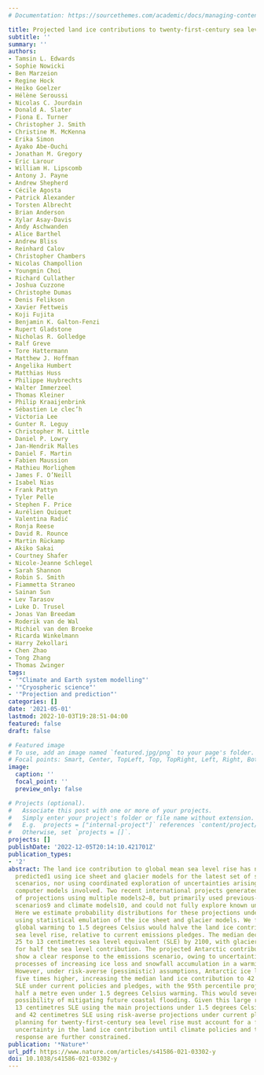```yaml
---
# Documentation: https://sourcethemes.com/academic/docs/managing-content/

title: Projected land ice contributions to twenty-first-century sea level rise
subtitle: ''
summary: ''
authors:
- Tamsin L. Edwards
- Sophie Nowicki
- Ben Marzeion
- Regine Hock
- Heiko Goelzer
- Hélène Seroussi
- Nicolas C. Jourdain
- Donald A. Slater
- Fiona E. Turner
- Christopher J. Smith
- Christine M. McKenna
- Erika Simon
- Ayako Abe-Ouchi
- Jonathan M. Gregory
- Eric Larour
- William H. Lipscomb
- Antony J. Payne
- Andrew Shepherd
- Cécile Agosta
- Patrick Alexander
- Torsten Albrecht
- Brian Anderson
- Xylar Asay-Davis
- Andy Aschwanden
- Alice Barthel
- Andrew Bliss
- Reinhard Calov
- Christopher Chambers
- Nicolas Champollion
- Youngmin Choi
- Richard Cullather
- Joshua Cuzzone
- Christophe Dumas
- Denis Felikson
- Xavier Fettweis
- Koji Fujita
- Benjamin K. Galton-Fenzi
- Rupert Gladstone
- Nicholas R. Golledge
- Ralf Greve
- Tore Hattermann
- Matthew J. Hoffman
- Angelika Humbert
- Matthias Huss
- Philippe Huybrechts
- Walter Immerzeel
- Thomas Kleiner
- Philip Kraaijenbrink
- Sébastien Le clec’h
- Victoria Lee
- Gunter R. Leguy
- Christopher M. Little
- Daniel P. Lowry
- Jan-Hendrik Malles
- Daniel F. Martin
- Fabien Maussion
- Mathieu Morlighem
- James F. O’Neill
- Isabel Nias
- Frank Pattyn
- Tyler Pelle
- Stephen F. Price
- Aurélien Quiquet
- Valentina Radić
- Ronja Reese
- David R. Rounce
- Martin Rückamp
- Akiko Sakai
- Courtney Shafer
- Nicole-Jeanne Schlegel
- Sarah Shannon
- Robin S. Smith
- Fiammetta Straneo
- Sainan Sun
- Lev Tarasov
- Luke D. Trusel
- Jonas Van Breedam
- Roderik van de Wal
- Michiel van den Broeke
- Ricarda Winkelmann
- Harry Zekollari
- Chen Zhao
- Tong Zhang
- Thomas Zwinger
tags:
- '"Climate and Earth system modelling"'
- '"Cryospheric science"'
- '"Projection and prediction"'
categories: []
date: '2021-05-01'
lastmod: 2022-10-03T19:28:51-04:00
featured: false
draft: false

# Featured image
# To use, add an image named `featured.jpg/png` to your page's folder.
# Focal points: Smart, Center, TopLeft, Top, TopRight, Left, Right, BottomLeft, Bottom, BottomRight.
image:
  caption: ''
  focal_point: ''
  preview_only: false

# Projects (optional).
#   Associate this post with one or more of your projects.
#   Simply enter your project's folder or file name without extension.
#   E.g. `projects = ["internal-project"]` references `content/project/deep-learning/index.md`.
#   Otherwise, set `projects = []`.
projects: []
publishDate: '2022-12-05T20:14:10.421701Z'
publication_types:
- '2'
abstract: The land ice contribution to global mean sea level rise has not yet been
  predicted1 using ice sheet and glacier models for the latest set of socio-economic
  scenarios, nor using coordinated exploration of uncertainties arising from the various
  computer models involved. Two recent international projects generated a large suite
  of projections using multiple models2–8, but primarily used previous-generation
  scenarios9 and climate models10, and could not fully explore known uncertainties.
  Here we estimate probability distributions for these projections under the new scenarios11,12
  using statistical emulation of the ice sheet and glacier models. We find that limiting
  global warming to 1.5 degrees Celsius would halve the land ice contribution to twenty-first-century
  sea level rise, relative to current emissions pledges. The median decreases from
  25 to 13 centimetres sea level equivalent (SLE) by 2100, with glaciers responsible
  for half the sea level contribution. The projected Antarctic contribution does not
  show a clear response to the emissions scenario, owing to uncertainties in the competing
  processes of increasing ice loss and snowfall accumulation in a warming climate.
  However, under risk-averse (pessimistic) assumptions, Antarctic ice loss could be
  five times higher, increasing the median land ice contribution to 42 centimetres
  SLE under current policies and pledges, with the 95th percentile projection exceeding
  half a metre even under 1.5 degrees Celsius warming. This would severely limit the
  possibility of mitigating future coastal flooding. Given this large range (between
  13 centimetres SLE using the main projections under 1.5 degrees Celsius warming
  and 42 centimetres SLE using risk-averse projections under current pledges), adaptation
  planning for twenty-first-century sea level rise must account for a factor-of-three
  uncertainty in the land ice contribution until climate policies and the Antarctic
  response are further constrained.
publication: '*Nature*'
url_pdf: https://www.nature.com/articles/s41586-021-03302-y
doi: 10.1038/s41586-021-03302-y
---
```

